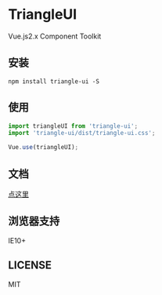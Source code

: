 # TriangleUI
Vue.js2.x Component Toolkit

## 安装
```
npm install triangle-ui -S
```

## 使用
```js
import triangleUI from 'triangle-ui';
import 'triangle-ui/dist/triangle-ui.css';

Vue.use(triangleUI);
```

## 文档
[点这里](https://logcas.github.io/Triangle)

## 浏览器支持
IE10+

## LICENSE
MIT